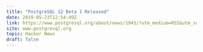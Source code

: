 ```yaml
---
title: "PostgreSQL 12 Beta 1 Released"
date: 2019-05-23T12:54:49Z
link: https://www.postgresql.org/about/news/1943/?utm_medium=RSS&utm_source=hune
site: www.postgresql.org
topic: Hacker News
draft: false
---
```

